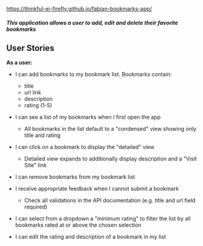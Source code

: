 https://thinkful-ei-firefly.github.io/fabian-bookmarks-app/

##### This application allows a user to add, edit and delete their favorite bookmarks

## User Stories

**As a user:**

- I can add bookmarks to my bookmark list. Bookmarks contain:

	- title
	- url link
	- description
	- rating (1-5)

- I can see a list of my bookmarks when I first open the app

	- All bookmarks in the list default to a "condensed" view showing only title and rating

- I can click on a bookmark to display the "detailed" view

	- Detailed view expands to additionally display description and a "Visit Site" link

- I can remove bookmarks from my bookmark list

- I receive appropriate feedback when I cannot submit a bookmark

	- Check all validations in the API documentation (e.g. title and url field required)
- I can select from a dropdown a "minimum rating" to filter the list by all bookmarks rated at or above the chosen selection

- I can edit the rating and description of a bookmark in my list